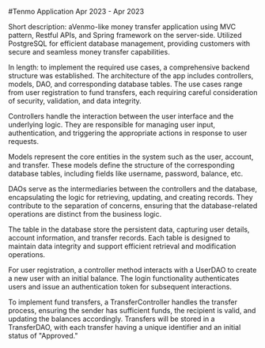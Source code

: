 #Tenmo Application Apr 2023 - Apr 2023

Short description: aVenmo-like money transfer application using MVC pattern, Restful APIs, and Spring framework on the server-side. Utilized PostgreSQL for efficient database management, providing customers with secure and seamless money transfer capabilities.

In length: to implement the required use cases, a comprehensive backend structure was established. The architecture of the app includes controllers, models, DAO, and corresponding database tables. The use cases range from user registration to fund transfers, each requiring careful consideration of security, validation, and data integrity.

Controllers handle the interaction between the user interface and the underlying logic. They are responsible for managing user input, authentication, and triggering the appropriate actions in response to user requests.

Models represent the core entities in the system such as the user, account, and transfer. These models define the structure of the corresponding database tables, including fields like username, password, balance, etc.

DAOs serve as the intermediaries between the controllers and the database, encapsulating the logic for retrieving, updating, and creating records. They contribute to the separation of concerns, ensuring that the database-related operations are distinct from the business logic.

The table in the database store the persistent data, capturing user details, account information, and transfer records. Each table is designed to maintain data integrity and support efficient retrieval and modification operations.

For user registration, a controller method interacts with a UserDAO to create a new user with an initial balance. The login functionality authenticates users and issue an authentication token for subsequent interactions.

To implement fund transfers, a TransferController handles the transfer process, ensuring the sender has sufficient funds, the recipient is valid, and updating the balances accordingly. Transfers will be stored in a TransferDAO, with each transfer having a unique identifier and an initial status of "Approved."
